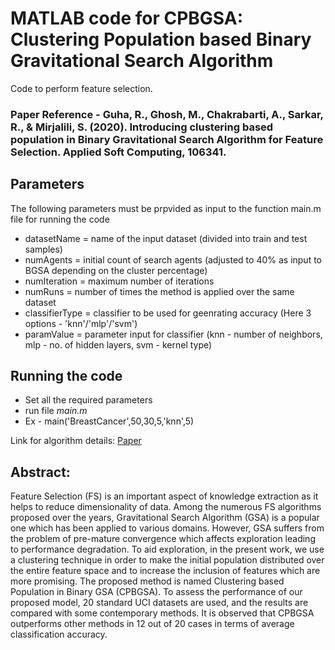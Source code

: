 # MATLAB code for CPBGSA: Clustering Population based Binary Gravitational Search Algorithm

Code to perform feature selection.

### Paper Reference - Guha, R., Ghosh, M., Chakrabarti, A., Sarkar, R., & Mirjalili, S. (2020). Introducing clustering based population in Binary Gravitational Search Algorithm for Feature Selection. Applied Soft Computing, 106341.

## Parameters

The following parameters must be prpvided as input to the function main.m file for running the code
* datasetName = name of the input dataset (divided into train and test samples)
* numAgents = initial count of search agents (adjusted to 40% as input to BGSA depending on the cluster percentage)
* numIteration = maximum number of iterations
* numRuns = number of times the method is applied over the same dataset
* classifierType = classifier to be used for geenrating accuracy (Here 3 options - 'knn'/'mlp'/'svm') 
* paramValue = parameter input for classifier (knn - number of neighbors, mlp - no. of hidden layers, svm - kernel type)


## Running the code
* Set all the required parameters
* run file _main.m_
* Ex - main('BreastCancer',50,30,5,'knn',5)

Link for algorithm details: [Paper](https://www.sciencedirect.com/science/article/pii/S1568494620302817?casa_token=wgPy0aHcqowAAAAA:GVjs0D_YFci78e9czz88fSstN5s1Jmhnr3fq4XNLVkqY3hgdPRm-8_Fm8fkGl4qPn0KDrMg_tA)

## Abstract:

Feature Selection (FS) is an important aspect of knowledge extraction as it helps to reduce dimensionality of data. Among the numerous FS algorithms proposed over the years, Gravitational Search Algorithm (GSA) is a popular one which has been applied to various domains. However, GSA suffers from the problem of pre-mature convergence which affects exploration leading to performance degradation. To aid exploration, in the present work, we use a clustering technique in order to make the initial population distributed over the entire feature space and to increase the inclusion of features which are more promising. The proposed method is named Clustering based Population in Binary GSA (CPBGSA). To assess the performance of our proposed model, 20 standard UCI datasets are used, and the results are compared with some contemporary methods. It is observed that CPBGSA outperforms other methods in 12 out of 20 cases in terms of average classification accuracy. 
